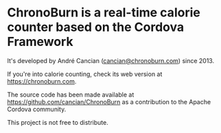 ﻿ChronoBurn is a real-time calorie counter based on the Cordova Framework
========================================================================

It's developed by André Cancian (cancian@chronoburn.com) since 2013.

If you're into calorie counting, check its web version at https://chronoburn.com.

The source code has been made available at https://github.com/cancian/ChronoBurn as a contribution to the Apache Cordova community.

This project is not free to distribute.